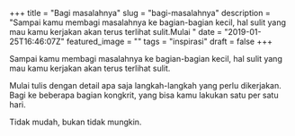 +++
title = "Bagi masalahnya"
slug = "bagi-masalahnya"
description = "Sampai kamu membagi masalahnya ke bagian-bagian kecil, hal sulit yang mau kamu kerjakan akan terus terlihat sulit.Mulai "
date = "2019-01-25T16:46:07Z"
featured_image = ""
tags = "inspirasi"
draft = false
+++ 
 
Sampai kamu membagi masalahnya ke bagian-bagian kecil, hal sulit yang mau kamu kerjakan akan terus terlihat sulit.

Mulai tulis dengan detail apa saja langkah-langkah yang perlu dikerjakan. Bagi ke beberapa bagian kongkrit, yang bisa kamu lakukan satu per satu hari.

Tidak mudah, bukan tidak mungkin.